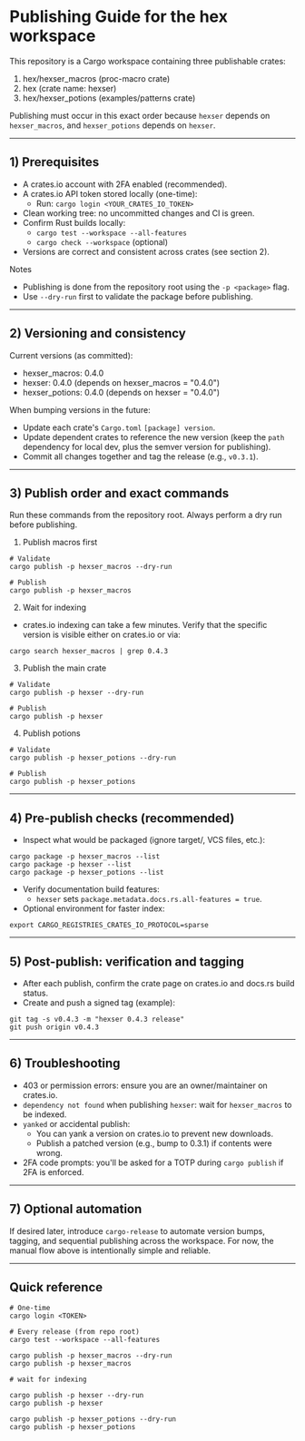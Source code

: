 # Publishing Guide for the hex workspace

This repository is a Cargo workspace containing three publishable crates:

1. hex/hexser_macros (proc-macro crate)
2. hex (crate name: hexser)
3. hex/hexser_potions (examples/patterns crate)

Publishing must occur in this exact order because `hexser` depends on `hexser_macros`, and `hexser_potions` depends on `hexser`.

---

## 1) Prerequisites

- A crates.io account with 2FA enabled (recommended).
- A crates.io API token stored locally (one-time):
  - Run: `cargo login <YOUR_CRATES_IO_TOKEN>`
- Clean working tree: no uncommitted changes and CI is green.
- Confirm Rust builds locally:
  - `cargo test --workspace --all-features`
  - `cargo check --workspace` (optional)
- Versions are correct and consistent across crates (see section 2).

Notes
- Publishing is done from the repository root using the `-p <package>` flag.
- Use `--dry-run` first to validate the package before publishing.

---

## 2) Versioning and consistency

Current versions (as committed):
- hexser_macros: 0.4.0
- hexser: 0.4.0 (depends on hexser_macros = "0.4.0")
- hexser_potions: 0.4.0 (depends on hexser = "0.4.0")

When bumping versions in the future:
- Update each crate's `Cargo.toml` `[package] version`.
- Update dependent crates to reference the new version (keep the `path` dependency for local dev, plus the semver version for publishing).
- Commit all changes together and tag the release (e.g., `v0.3.1`).

---

## 3) Publish order and exact commands

Run these commands from the repository root. Always perform a dry run before publishing.

1. Publish macros first
```
# Validate
cargo publish -p hexser_macros --dry-run

# Publish
cargo publish -p hexser_macros
```

2. Wait for indexing
- crates.io indexing can take a few minutes. Verify that the specific version is visible either on crates.io or via:
```
cargo search hexser_macros | grep 0.4.3
```

3. Publish the main crate
```
# Validate
cargo publish -p hexser --dry-run

# Publish
cargo publish -p hexser
```

4. Publish potions
```
# Validate
cargo publish -p hexser_potions --dry-run

# Publish
cargo publish -p hexser_potions
```

---

## 4) Pre-publish checks (recommended)

- Inspect what would be packaged (ignore target/, VCS files, etc.):
```
cargo package -p hexser_macros --list
cargo package -p hexser --list
cargo package -p hexser_potions --list
```
- Verify documentation build features:
  - `hexser` sets `package.metadata.docs.rs.all-features = true`.
- Optional environment for faster index:
```
export CARGO_REGISTRIES_CRATES_IO_PROTOCOL=sparse
```

---

## 5) Post-publish: verification and tagging

- After each publish, confirm the crate page on crates.io and docs.rs build status.
- Create and push a signed tag (example):
```
git tag -s v0.4.3 -m "hexser 0.4.3 release"
git push origin v0.4.3
```

---

## 6) Troubleshooting

- 403 or permission errors: ensure you are an owner/maintainer on crates.io.
- `dependency not found` when publishing `hexser`: wait for `hexser_macros` to be indexed.
- `yanked` or accidental publish:
  - You can yank a version on crates.io to prevent new downloads.
  - Publish a patched version (e.g., bump to 0.3.1) if contents were wrong.
- 2FA code prompts: you'll be asked for a TOTP during `cargo publish` if 2FA is enforced.

---

## 7) Optional automation

If desired later, introduce `cargo-release` to automate version bumps, tagging, and sequential publishing across the workspace. For now, the manual flow above is intentionally simple and reliable.

---

## Quick reference

```
# One-time
cargo login <TOKEN>

# Every release (from repo root)
cargo test --workspace --all-features

cargo publish -p hexser_macros --dry-run
cargo publish -p hexser_macros

# wait for indexing

cargo publish -p hexser --dry-run
cargo publish -p hexser

cargo publish -p hexser_potions --dry-run
cargo publish -p hexser_potions
```

